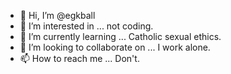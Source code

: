 - 👋 Hi, I’m @egkball
- 👀 I’m interested in ... not coding.
- 🌱 I’m currently learning ... Catholic sexual ethics.
- 💞️ I’m looking to collaborate on ... I work alone.
- 📫 How to reach me ... Don't.

<!---
egkball/egkball is a ✨ special ✨ repository because its `README.md` (this file) appears on your GitHub profile.
You can click the Preview link to take a look at your changes.
--->
